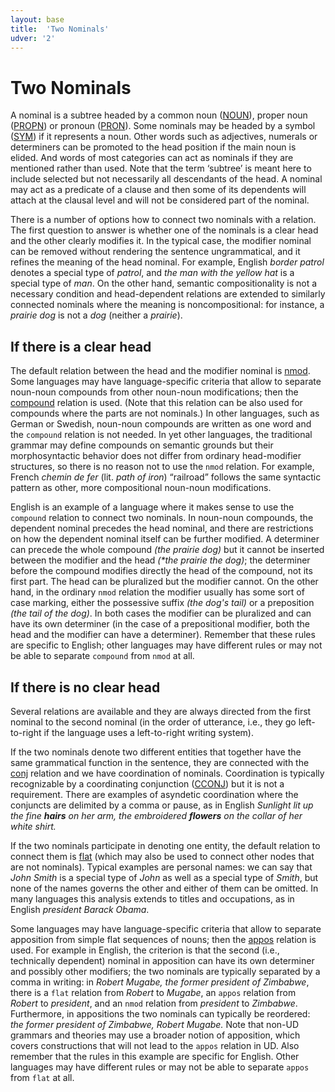 ```yaml
---
layout: base
title:  'Two Nominals'
udver: '2'
---
```


# Two Nominals

A nominal is a subtree headed by a common noun ([NOUN]()), proper noun ([PROPN]()) or pronoun ([PRON]()). Some nominals may be headed by a symbol ([SYM]()) if it represents a noun. Other words such as adjectives, numerals or determiners can be promoted to the head position if the main noun is elided. And words of most categories can act as nominals if they are mentioned rather than used. Note that the term ‘subtree’ is meant here to include selected but not necessarily all descendants of the head. A nominal may act as a predicate of a clause and then some of its dependents will attach at the clausal level and will not be considered part of the nominal.

There is a number of options how to connect two nominals with a relation. The first question to answer is whether one of the nominals is a clear head and the other clearly modifies it. In the typical case, the modifier nominal can be removed without rendering the sentence ungrammatical, and it refines the meaning of the head nominal. For example, English _border patrol_ denotes a special type of _patrol_, and _the man with the yellow hat_ is a special type of _man_. On the other hand, semantic compositionality is not a necessary condition and head-dependent relations are extended to similarly connected nominals where the meaning is noncompositional: for instance, a _prairie dog_ is not a _dog_ (neither a _prairie_).

## If there is a clear head

The default relation between the head and the modifier nominal is [nmod](). Some languages may have language-specific criteria that allow to separate noun-noun compounds from other noun-noun modifications; then the [compound]() relation is used. (Note that this relation can be also used for compounds where the parts are not nominals.) In other languages, such as German or Swedish, noun-noun compounds are written as one word and the `compound` relation is not needed. In yet other languages, the traditional grammar may define compounds on semantic grounds but their morphosyntactic behavior does not differ from ordinary head-modifier structures, so there is no reason not to use the `nmod` relation. For example, French _chemin de fer_ (lit. _path of iron_) “railroad” follows the same syntactic pattern as other, more compositional noun-noun modifications.

English is an example of a language where it makes sense to use the `compound` relation to connect two nominals. In noun-noun compounds, the dependent nominal precedes the head nominal, and there are restrictions on how the dependent nominal itself can be further modified. A determiner can precede the whole compound _(the prairie dog)_ but it cannot be inserted between the modifier and the head _(*the prairie the dog)_; the determiner before the compound modifies directly the head of the compound, not its first part. The head can be pluralized but the modifier cannot. On the other hand, in the ordinary `nmod` relation the modifier usually has some sort of case marking, either the possessive suffix _(the dog's tail)_ or a preposition _(the tail of the dog)_. In both cases the modifier can be pluralized and can have its own determiner (in the case of a prepositional modifier, both the head and the modifier can have a determiner). Remember that these rules are specific to English; other languages may have different rules or may not be able to separate `compound` from `nmod` at all.

## If there is no clear head

Several relations are available and they are always directed from the first nominal to the second nominal (in the order of utterance, i.e., they go left-to-right if the language uses a left-to-right writing system).

If the two nominals denote two different entities that together have the same grammatical function in the sentence, they are connected with the [conj]() relation and we have coordination of nominals. Coordination is typically recognizable by a coordinating conjunction ([CCONJ]()) but it is not a requirement. There are examples of asyndetic coordination where the conjuncts are delimited by a comma or pause, as in English _Sunlight lit up the fine <b>hairs</b> on her arm, the embroidered <b>flowers</b> on the collar of her white shirt._

If the two nominals participate in denoting one entity, the default relation to connect them is [flat]() (which may also be used to connect other nodes that are not nominals). Typical examples are personal names: we can say that _John Smith_ is a special type of _John_ as well as a special type of _Smith_, but none of the names governs the other and either of them can be omitted. In many languages this analysis extends to titles and occupations, as in English _president Barack Obama_.

Some languages may have language-specific criteria that allow to separate apposition from simple flat sequences of nouns; then the [appos]() relation is used. For example in English, the criterion is that the second (i.e., technically dependent) nominal in apposition can have its own determiner and possibly other modifiers; the two nominals are typically separated by a comma in writing: in _Robert Mugabe, the former president of Zimbabwe_, there is a `flat` relation from _Robert_ to _Mugabe_, an `appos` relation from _Robert_ to _president_, and an `nmod` relation from _president_ to _Zimbabwe_. Furthermore, in appositions the two nominals can typically be reordered: _the former president of Zimbabwe, Robert Mugabe._ Note that non-UD grammars and theories may use a broader notion of apposition, which covers constructions that will not lead to the `appos` relation in UD. Also remember that the rules in this example are specific for English. Other languages may have different rules or may not be able to separate `appos` from `flat` at all.
